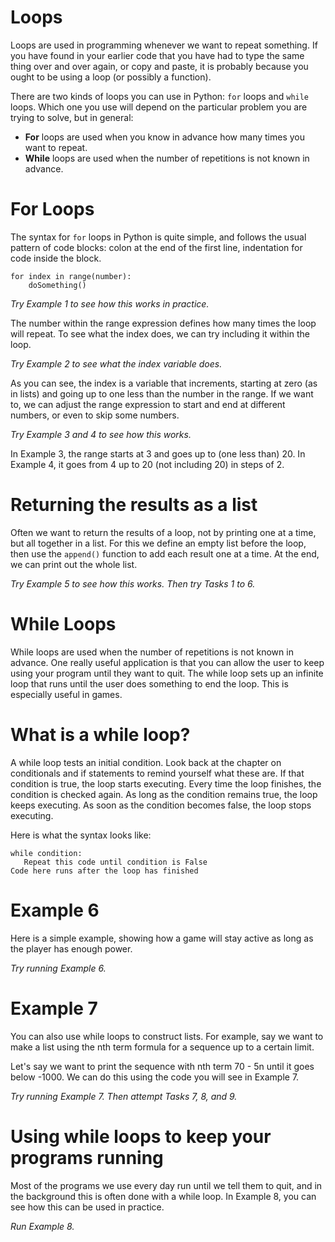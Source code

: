 # Loops
Loops are used in programming whenever we want to repeat something. If you have found in your earlier code that you have had to type the same thing over and over again, or copy and paste, it is probably because you ought to be using a loop (or possibly a function).

There are two kinds of loops you can use in Python: `for` loops and `while` loops. Which one you use will depend on the particular problem you are trying to solve, but in general:
- **For** loops are used when you know in advance how many times you want to repeat.
- **While** loops are used when the number of repetitions is not known in advance.

# For Loops
The syntax for `for` loops in Python is quite simple, and follows the usual pattern of code blocks: colon at the end of the first line, indentation for code inside the block.

```
for index in range(number):
	doSomething()
```

_Try Example 1 to see how this works in practice._

The number within the range expression defines how many times the loop will repeat. To see what the index does, we can try including it within the loop.

_Try Example 2 to see what the index variable does._

As you can see, the index is a variable that increments, starting at zero (as in lists) and going up to one less than the number in the range. If we want to, we can adjust the range expression to start and end at different numbers, or even to skip some numbers. 

_Try Example 3 and 4 to see how this works._

In Example 3, the range starts at 3 and goes up to (one less than) 20. In Example 4, it goes from 4 up to 20 (not including 20) in steps of 2.

# Returning the results as a list
Often we want to return the results of a loop, not by printing one at a time, but all together in a list. For this we define an empty list before the loop, then use the `append()` function to add each result one at a time. At the end, we can print out the whole list.

_Try Example 5 to see how this works. Then try Tasks 1 to 6._


# While Loops
While loops are used when the number of repetitions is not known in advance. One really useful application is that you can allow the user to keep using your program until they want to quit. The while loop sets up an infinite loop that runs until the user does something to end the loop. This is especially useful in games.

# What is a while loop?
A while loop tests an initial condition. Look back at the chapter on conditionals and if statements to remind yourself what these are. If that condition is true, the loop starts executing. Every time the loop finishes, the condition is checked again. As long as the condition remains true, the loop keeps executing. As soon as the condition becomes false, the loop stops executing.

Here is what the syntax looks like:

```
while condition:
   Repeat this code until condition is False
Code here runs after the loop has finished
```

# Example 6
Here is a simple example, showing how a game will stay active as long as the player has enough power. 

_Try running Example 6._

# Example 7
You can also use while loops to construct lists. For example, say we want to make a list using the nth term formula for a sequence up to a certain limit.

Let's say we want to print the sequence with nth term 70 - 5n until it goes below -1000. We can do this using the code you will see in Example 7.

_Try running Example 7. Then attempt Tasks 7, 8, and 9._


# Using while loops to keep your programs running

Most of the programs we use every day run until we tell them to quit, and in the background this is often done with a while loop. In Example 8, you can see how this can be used in practice.

_Run Example 8._